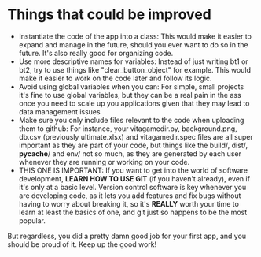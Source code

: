 # Things that could be improved
- Instantiate the code of the app into a class: This would make it easier to expand and manage in the future, should you ever want to do so in the future. It's also really good for organizing code.
- Use more descriptive names for variables: Instead of just writing bt1 or bt2, try to use things like "clear_button_object" for example. This would make it easier to work on the code later and follow its logic.
- Avoid using global variables when you can: For simple, small projects it's fine to use global variables, but they can be a real pain in the ass once you need to scale up you applications given that they may lead to data management issues
- Make sure you only include files relevant to the code when uploading them to github: For instance, your vitagamedir.py, background.png, db.csv (previously ultimate.xlsx) and vitagamedir.spec files are all super important as they are part of your code, but things like the build/, dist/, __pycache__/ and env/ not so much, as they are generated by each user whenever they are running or working on your code.
- THIS ONE IS IMPORTANT: If you want to get into the world of software development, **LEARN HOW TO USE GIT** (if you haven't already), even if it's only at a basic level. Version control software is key whenever you are developing code, as it lets you add features and fix bugs without having to worry about breaking it, so it's **REALLY** worth your time to learn at least the basics of one, and git just so happens to be the most popular.

But regardless, you did a pretty damn good job for your first app, and you should be proud of it. Keep up the good work!